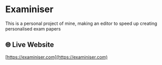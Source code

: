 # Examiniser

This is a personal project of mine, making an editor to speed up creating personalised exam papers

## 🌐 Live Website
[https://examiniser.com](https://examiniser.com)

